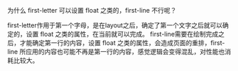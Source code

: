 为什么 first-letter 可以设置 float 之类的，first-line 不行呢？

first-letter作用于第一个字母，是在layout之后，确定了第一个文字之后就可以确定的，设置 float 之类的属性，在当前就可以完成。
first-line需要在绘制完成之后，才能确定第一行的内容，设置 float 之类的属性，会造成页面的重排，first-line 所应用的内容也可能不再是第一行的内容，感觉逻辑会变得混乱，对性能也消耗比较大。